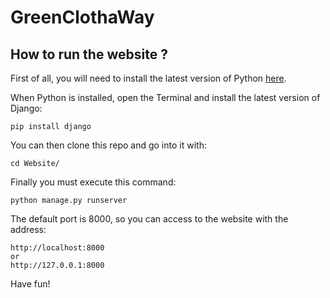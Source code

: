 # GreenClothaWay

## How to run the website ?

First of all, you will need to install the latest version of Python [here](https://www.python.org/downloads/).

When Python is installed, open the Terminal and install the latest version of Django:

```
pip install django
```

You can then clone this repo and go into it with:

```
cd Website/
```

Finally you must execute this command:

```
python manage.py runserver
```

The default port is 8000, so you can access to the website with the address:

```
http://localhost:8000
or
http://127.0.0.1:8000
```

Have fun!
